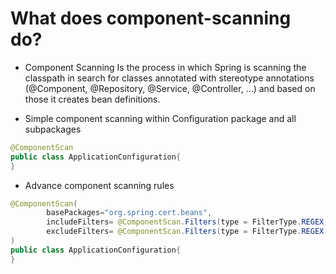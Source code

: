 # What does component-scanning do?
- Component Scanning
Is the process in which Spring is scanning the classpath in search for classes annotated with stereotype annotations 
(@Component, @Repository, @Service, @Controller, ...) and based on those it creates bean definitions.

- Simple component scanning within Configuration package and all subpackages 
```java
@ComponentScan
public class ApplicationConfiguration{
}
```

- Advance component scanning rules
```java
@ComponentScan(
        basePackages="org.spring.cert.beans",
        includeFilters= @ComponentScan.Filters(type = FilterType.REGEX, pattern = ".*Bean" ),
        excludeFilters= @ComponentScan.Filters(type = FilterType.REGEX, pattern = ".*(Controller|Service).*")
)
public class ApplicationConfiguration{
}
```